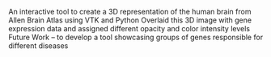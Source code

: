 An interactive tool to create a 3D representation of the human brain from Allen Brain Atlas using VTK and Python
Overlaid this 3D image with gene expression data and assigned different opacity and color intensity levels
Future Work – to develop a tool showcasing groups of genes responsible for different diseases
